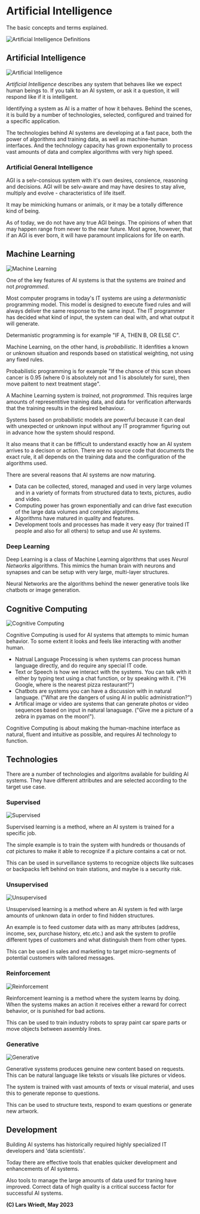 # Artificial Intelligence

The basic concepts and terms explained.

![Artificial Intelligence Definitions](AI_Definition.jpg)

## Artificial Intelligence

![Artificial Intelligence](AI_Definition-AI.jpg)

*Artificial Intelligence* describes any system that behaves like we expect human beings to. If you talk to an AI system, or ask it a question, it will respond like if it is intelligent.

Identifying a system as AI is a matter of how it behaves. Behind the scenes, it is build by a number of technologies, selected, configured and trained for a specific application.

The technologies behind AI systems are developing at a fast pace, both the power of algorithms and training data, as well as machine-human interfaces. And the technology capacity has grown exponentally to process vast amounts of data and complex algorithms with very high speed.

### Artificial General Intelligence

AGI is a selv-consious system with it's own desires, consience, reasoning and decisions. AGI will be selv-aware and may have desires to stay alive, multiply and evolve - characteristics of life itself.

It may be mimicking humans or animals, or it may be a totally difference kind of being.

As of today, we do not have any true AGI beings. The opinions of when that may happen range from never to the near future. Most agree, however, that if an AGI is ever born, it will have paramount implicaions for life on earth.

## Machine Learning

![Machine Learning](AI_Definition-MachineLearning.jpg)

One of the key features of AI systems is that the systems are *trained* and not *programmed*.

Most computer programs in today's IT systems are using a *determanistic* programming model. This model is designed to execute fixed rules and will always deliver the same response to the same input. The IT programmer has decided what kind of input, the system can deal with, and what output it will generate.

Determanistic programming is for example "IF A, THEN B, OR ELSE C".

Machine Learning, on the other hand, is *probabilistic*. It idenfities a known or unknown situation and responds based on statistical weighting, not using any fixed rules.

Probabilistic programming is for example "If the chance of this scan shows cancer is 0.95 (where 0 is absolutely not and 1 is absolutely for sure), then move paitent to next treatment stage".


A Machine Learning system is *trained*, not *programmed*. This requires large amounts of representitive training data, and data for verification afterwards that the training results in the desired behaviour.

Systems based on probabilistic models are powerful because it can deal with unexpected or unknown input without any IT programmer figuring out in advance how the system should respond.

It also means that it can be fifficult to understand exactly how an AI system arrives to a decison or action. There are no source code that documents the exact rule, it all depends on the training data and the configuration of the algorithms used.

There are several reasons that AI systems are now maturing.
- Data can be collected, stored, managed and used in very large volumes and in a variety of formats from structured data to texts, pictures, audio and video.
- Computing power has grown exponentially and can drive fast execution of the large data volumes and complex algorithms.
- Algorithms have matured in quality and features.
- Development tools and processes has made it very easy (for trained IT people and also for all others) to setup and use AI systems.

### Deep Learning

Deep Learning is a class of Machine Learning algorithms that uses *Neural Networks* algorithms. This mimics the human brain with neurons and synapses and can be setup with very large, multi-layer structures.

Neural Networks are the algorithms behind the newer generative tools like chatbots or image generation.

## Cognitive Computing

![Cognitive Computing](AI_Definition-Cognitive.jpg)

Cognitive Computing is used for AI systems that attempts to mimic human behavior. To some extent it looks and feels like interacting with another human.

- Natrual Language Processing is when systems can process human language directly, and do require any special IT code.
- Text or Speech is how we interact with the systems. You can talk with it either by typing text using a chat function, or by speaking with it. ("Hi Google, where is the nearest pizza restaurant?")
- Chatbots are systems you can have a discussion with in natural language. ("What are the dangers of using AI in public administration?")
- Artifical image or video are systems that can generate photos or video sequences based on input in natural lanaguage. ("Give me a picture of a zebra in pyamas on the moon!").

Cognitive Computing is about making the human-machine interface as natural, fluent and intuitive as possible, and requires AI technology to function.


## Technologies

There are a number of technologies and algoritms available for building AI systems. They have different attributes and are selected according to the target use case.

### Supervised

![Supervised](AI_Definition-Supervised.jpg)

Supervised learning is a method, where an AI system is trained for a specific job.

The simple example is to train the system with hundreds or thousands of *cat* pictures to make it able to recognize if a picture contains a cat or not.

This can be used in surveillance systems to recognize objects like suitcases or backpacks left behind on train stations, and maybe is a security risk.

### Unsupervised

![Unsupervised](AI_Definition-Unsupervised.jpg)

Unsupervised learning is a method where an AI system is fed with large amounts of unknown data in order to find hidden structures.

An example is to feed customer data with as many attributes (address, income, sex, purchase history, etc.etc.) and ask the system to profile different types of customers and what distinguish them from other types. 

This can be used in sales and marketing to target micro-segments of potential customers with tailored messages.

### Reinforcement

![Reinforcement](AI_Definition-Reinforcement.jpg)

Reinforcement learning is a method where the system learns by doing. When the systems makes an action it receives either a reward for correct behavior, or is punished for bad actions.

This can be used to train industry robots to spray paint car spare parts or move objects between assembly lines.

### Generative

![Generative](AI_Definition-Generative.jpg)

Generative sysstems produces genuine new content based on requests. This can be natural language like teksts or visuals like pictures or videos.

The system is trained with vast amounts of texts or visual material, and uses this to generate reponse to questions.

This can be used to structure texts, respond to exam questions or generate new artwork.

## Development

Building AI systems has historically required highly specialized IT developers and 'data scientists'.

Today there are effective tools that enables quicker development and enhancements of AI systems.

Also tools to manage the large amounts of data used for traning have improved. Correct data of high quality is a critical success factor for successful AI systems.




**(C) Lars Wriedt, May 2023**
